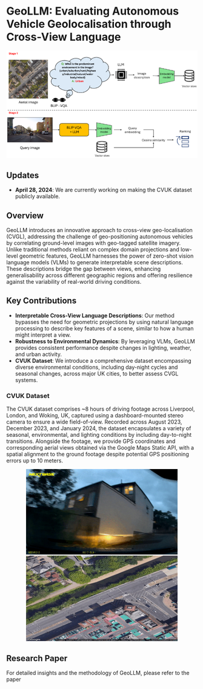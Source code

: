 

# GeoLLM: Evaluating Autonomous Vehicle Geolocalisation through Cross-View Language
![GeoLLM Pipeline](pipeline.png)

## Updates

- **April 28, 2024**: We are currently working on making the CVUK dataset publicly available.

## Overview
GeoLLM introduces an innovative approach to cross-view geo-localisation (CVGL), addressing the challenge of geo-positioning autonomous vehicles by correlating ground-level images with geo-tagged satellite imagery. Unlike traditional methods reliant on complex domain projections and low-level geometric features, GeoLLM harnesses the power of zero-shot vision language models (VLMs) to generate interpretable scene descriptions. These descriptions bridge the gap between views, enhancing generalisability across different geographic regions and offering resilience against the variability of real-world driving conditions.

## Key Contributions
- **Interpretable Cross-View Language Descriptions**: Our method bypasses the need for geometric projections by using natural language processing to describe key features of a scene, similar to how a human might interpret a view.
- **Robustness to Environmental Dynamics**: By leveraging VLMs, GeoLLM provides consistent performance despite changes in lighting, weather, and urban activity.
- **CVUK Dataset**: We introduce a comprehensive dataset encompassing diverse environmental conditions, including day-night cycles and seasonal changes, across major UK cities, to better assess CVGL systems.

### CVUK Dataset
The CVUK dataset comprises ~8 hours of driving footage across Liverpool, London, and Woking, UK, captured using a dashboard-mounted stereo camera to ensure a wide field-of-view. Recorded across August 2023, December 2023, and January 2024, the dataset encapsulates a variety of seasonal, environmental, and lighting conditions by including day-to-night transitions. Alongside the footage, we provide GPS coordinates and corresponding aerial views obtained via the Google Maps Static API, with a spatial alignment to the ground footage despite potential GPS positioning errors up to 10 meters.

<p align="center">
  <img src="query_gif.gif" width="400" />
  <img src="satellite_gif.gif" width="400" />
</p>

## Research Paper
For detailed insights and the methodology of GeoLLM, please refer to the paper
